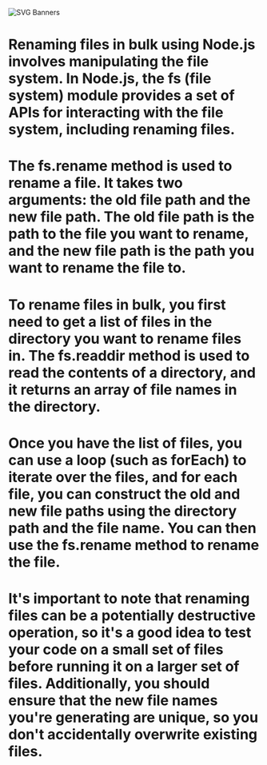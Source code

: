 ![SVG Banners](https://svg-banners.vercel.app/api?type=glitch&text1=BulkRename_nodejs&width=1200&height=200)
# Renaming files in bulk using Node.js involves manipulating the file system. In Node.js, the fs (file system) module provides a set of APIs for interacting with the file system, including renaming files.

# The fs.rename method is used to rename a file. It takes two arguments: the old file path and the new file path. The old file path is the path to the file you want to rename, and the new file path is the path you want to rename the file to.

# To rename files in bulk, you first need to get a list of files in the directory you want to rename files in. The fs.readdir method is used to read the contents of a directory, and it returns an array of file names in the directory.

# Once you have the list of files, you can use a loop (such as forEach) to iterate over the files, and for each file, you can construct the old and new file paths using the directory path and the file name. You can then use the fs.rename method to rename the file.

# It's important to note that renaming files can be a potentially destructive operation, so it's a good idea to test your code on a small set of files before running it on a larger set of files. Additionally, you should ensure that the new file names you're generating are unique, so you don't accidentally overwrite existing files.
